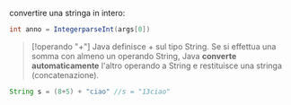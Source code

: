 convertire una stringa in intero:
```java
int anno = IntegerparseInt(args[0])
```

> [!operando "+"]
> Java definisce + sul tipo String.
> Se si effettua una somma con almeno un operando String, Java **converte automaticamente** l'altro operando a String e restituisce una stringa (concatenazione).
```java
String s = (8+5) + "ciao" //s = "13ciao"
```









